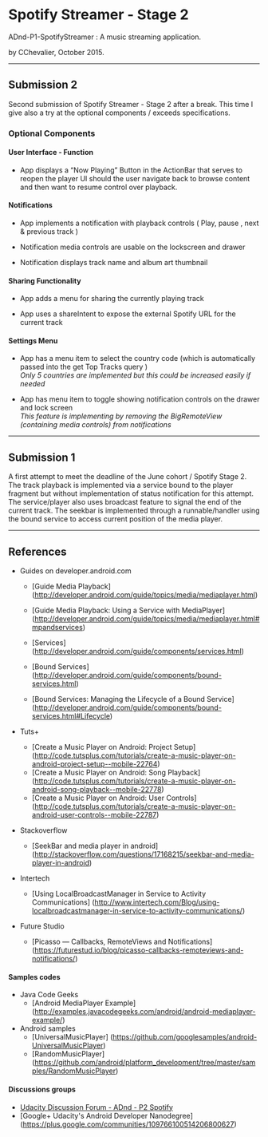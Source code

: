 # Spotify Streamer - Stage 2

ADnd-P1-SpotifyStreamer : A music streaming application.

by CChevalier, October 2015.

---


## Submission 2
Second submission of Spotify Streamer - Stage 2 after a break. This time I give also a try at the optional components / exceeds specifications.

### Optional Components

#### User Interface - Function

- App displays a “Now Playing” Button in the ActionBar that serves to reopen the player UI should the user navigate back to browse content and then want to resume control over playback.

#### Notifications

- App implements a notification with playback controls ( Play, pause , next & previous track )

- Notification media controls are usable on the lockscreen and drawer

- Notification displays track name and album art thumbnail

#### Sharing Functionality

- App adds a menu for sharing the currently playing track

- App uses a shareIntent to expose the external Spotify URL for the current track

#### Settings Menu

- App has a menu item to select the country code (which is automatically passed into the get Top Tracks query )  
  _Only 5 countries are implemented but this could be increased easily if needed_

- App has menu item to toggle showing notification controls on the drawer and lock screen  
  _This feature is implementing by removing the BigRemoteView (containing media controls) from notifications_  


   
---
   
## Submission 1
A first attempt to meet the deadline of the June cohort / Spotify Stage 2. The track playback is implemented via a service bound to the player fragment
but without implementation of status notification for this attempt. The service/player also uses broadcast feature to signal the end of the current track.
The seekbar is implemented through a runnable/handler using the bound service to access current position of the media player.   
     
---     
     
## References

- Guides on developer.android.com
    - [Guide Media Playback] (http://developer.android.com/guide/topics/media/mediaplayer.html)
    - [Guide Media Playback: Using a Service with MediaPlayer] (http://developer.android.com/guide/topics/media/mediaplayer.html#mpandservices)

    - [Services] (http://developer.android.com/guide/components/services.html)
    - [Bound Services] (http://developer.android.com/guide/components/bound-services.html)
    - [Bound Services: Managing the Lifecycle of a Bound Service] (http://developer.android.com/guide/components/bound-services.html#Lifecycle)

- Tuts+
    - [Create a Music Player on Android: Project Setup] (http://code.tutsplus.com/tutorials/create-a-music-player-on-android-project-setup--mobile-22764)
    - [Create a Music Player on Android: Song Playback] (http://code.tutsplus.com/tutorials/create-a-music-player-on-android-song-playback--mobile-22778)
    - [Create a Music Player on Android: User Controls] (http://code.tutsplus.com/tutorials/create-a-music-player-on-android-user-controls--mobile-22787)

- Stackoverflow
    - [SeekBar and media player in android] (http://stackoverflow.com/questions/17168215/seekbar-and-media-player-in-android)

- Intertech
    - [Using LocalBroadcastManager in Service to Activity Communications] (http://www.intertech.com/Blog/using-localbroadcastmanager-in-service-to-activity-communications/)

- Future Studio
    - [Picasso — Callbacks, RemoteViews and Notifications] (https://futurestud.io/blog/picasso-callbacks-remoteviews-and-notifications/)


#### Samples codes
- Java Code Geeks
    - [Android MediaPlayer Example] (http://examples.javacodegeeks.com/android/android-mediaplayer-example/)
- Android samples
    - [UniversalMusicPlayer] (https://github.com/googlesamples/android-UniversalMusicPlayer)
    - [RandomMusicPlayer] (https://github.com/android/platform_development/tree/master/samples/RandomMusicPlayer)


#### Discussions groups
- [Udacity Discussion Forum - ADnd - P2 Spotify ](https://discussions.udacity.com/c/nd801-p1-p2-developing-android-apps/p2-specific-questions)
- [Google+ Udacity's Android Developer Nanodegree] (https://plus.google.com/communities/109766100514206800627)
   
   
